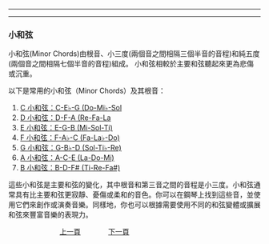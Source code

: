 ﻿---

---
<h3>小和弦</h3>
小和弦(Minor Chords)由根音、小三度(兩個音之間相隔三個半音的音程)和純五度(兩個音之間相隔七個半音的音程)組成。
小和弦相較於主要和弦聽起來更為悲傷或沉重。

以下是常用的小和弦（Minor Chords）及其根音：
1. [C 小和弦：C-E♭-G (Do-Mi♭-Sol](C-MinorCord)
2. [D 小和弦：D-F-A (Re-Fa-La](D-MinorCord)
3. [E 小和弦：E-G-B (Mi-Sol-Ti)]()
4. [F 小和弦：F-A♭-C (Fa-La♭-Do)]()
5. [G 小和弦：G-B♭-D (Sol-Ti♭-Re)]()
6. [A 小和弦：A-C-E (La-Do-Mi)]()
7. [B 小和弦：B-D-F# (Ti-Re-Fa#)]()

這些小和弦是主要和弦的變化，其中根音和第三音之間的音程是小三度。小和弦通常具有比主要和弦更寂靜、憂傷或柔和的音色。你可以在鋼琴上找到這些音，並使用它們來創作或演奏音樂。同樣地，你也可以根據需要使用不同的和弦變體或擴展和弦來豐富音樂的表現力。

&nbsp;&nbsp;&nbsp;&nbsp;&nbsp;&nbsp;&nbsp;&nbsp;&nbsp;&nbsp;&nbsp;&nbsp;
&nbsp;&nbsp;&nbsp;&nbsp;&nbsp;&nbsp;&nbsp;&nbsp;&nbsp;&nbsp;&nbsp;&nbsp;
[上一頁](MainChords)
&nbsp;&nbsp;&nbsp;&nbsp;&nbsp;&nbsp;&nbsp;&nbsp;&nbsp;&nbsp;&nbsp;&nbsp;
[下一頁](Beginner)






